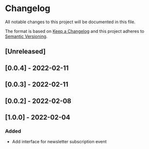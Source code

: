 # Changelog

All notable changes to this project will be documented in this file.

The format is based on [Keep a Changelog](http://keepachangelog.com/en/1.0.0/)
and this project adheres to [Semantic Versioning](http://semver.org/spec/v2.0.0.html).

## [Unreleased]

## [0.0.4] - 2022-02-11

## [0.0.3] - 2022-02-11

## [0.0.2] - 2022-02-08

## [1.0.0] - 2022-02-04

### Added

- Add interface for newsletter subscription event
